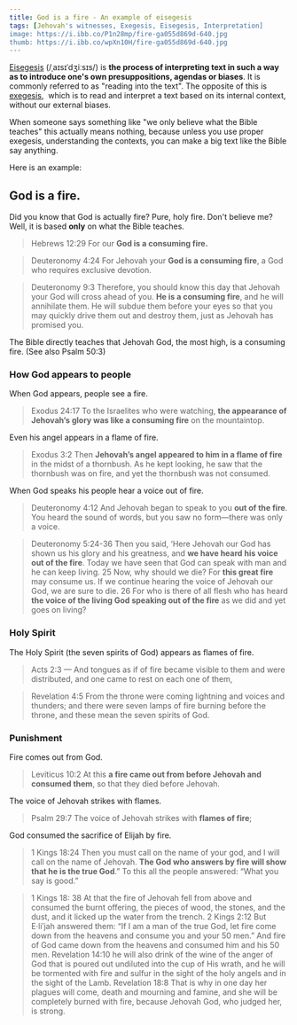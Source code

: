 ```yaml
---
title: God is a fire - An example of eisegesis
tags: [Jehovah's witnesses, Exegesis, Eisegesis, Interpretation]
image: https://i.ibb.co/P1n28mp/fire-ga055d869d-640.jpg
thumb: https://i.ibb.co/wpXn10H/fire-ga055d869d-640.jpg
---
```


[Eisegesis](https://en.m.wikipedia.org/wiki/Eisegesis) (/ˌaɪsɪˈdʒiːsɪs/) is **the process of interpreting text in such a way as to introduce one's own presuppositions, agendas or biases**. It is commonly referred to as "reading into the text". The opposite of this is [exegesis](https://en.m.wikipedia.org/wiki/Exegesis),  which is to read and interpret a text based on its internal context, without our external biases. 

When someone says something like "we only believe what the Bible teaches" this actually means nothing, because unless you use proper exegesis, understanding the contexts, you can make a big text like the Bible say anything. 

Here is an example:

God is a fire.
--------------

Did you know that God is actually fire? Pure, holy fire. Don't believe me? Well, it is based **only** on what the Bible teaches.

> Hebrews 12:29 For our **God is a consuming fire.** 

> Deuteronomy 4:24 For Jehovah your **God is a consuming fire**, a God who requires exclusive devotion.

> Deuteronomy 9:3 Therefore, you should know this day that Jehovah your God will cross ahead of you. **He is a consuming fire**, and he will annihilate them. He will subdue them before your eyes so that you may quickly drive them out and destroy them, just as Jehovah has promised you. 

The Bible directly teaches that Jehovah God, the most high, is a consuming fire. (See also Psalm 50:3) 

### How God appears to people 


When God appears, people see a fire.

> Exodus 24:17 To the Israelites who were watching, **the appearance of Jehovah’s glory was like a consuming fire** on the mountaintop. 

Even his angel appears in a flame of fire.

> Exodus 3:2 Then **Jehovah’s angel appeared to him in a flame of fire** in the midst of a thornbush. As he kept looking, he saw that the thornbush was on fire, and yet the thornbush was not consumed. 

When God speaks his people hear a voice out of fire.

> Deuteronomy 4:12 And Jehovah began to speak to you **out of the fire**. You heard the sound of words, but you saw no form—there was only a voice. 

> Deuteronomy 5:24-36 Then you said, ‘Here Jehovah our God has shown us his glory and his greatness, and **we have heard his voice out of the fire**. Today we have seen that God can speak with man and he can keep living. 25 Now, why should we die? For **this great fire** may consume us. If we continue hearing the voice of Jehovah our God, we are sure to die. 26 For who is there of all flesh who has heard **the voice of the living God speaking out of the fire** as we did and yet goes on living?   

### Holy Spirit 

The Holy Spirit (the seven spirits of God) appears as flames of fire.

> Acts 2:3 — And tongues as if of fire became visible to them and were distributed, and one came to rest on each one of them,

> Revelation 4:5 From the throne were coming lightning and voices and thunders; and there were seven lamps of fire burning before the throne, and these mean the seven spirits of God. 

### Punishment 
 
Fire comes out from God.

> Leviticus 10:2 At this **a fire came out from before Jehovah and consumed them**, so that they died before Jehovah. 

The voice of Jehovah strikes with flames.

> Psalm 29:7 The voice of Jehovah strikes with **flames of fire**; 

God consumed the sacrifice of Elijah by fire.

> 1 Kings 18:24 Then you must call on the name of your god, and I will call on the name of Jehovah. **The God who answers by fire will show that he is the true God**.” To this all the people answered: “What you say is good.” 


> 1 Kings 18: 38 At that the fire of Jehovah fell from above and consumed the burnt offering, the pieces of wood, the stones, and the dust, and it licked up the water from the trench. 
> 2 Kings 2:12 But E·liʹjah answered them: “If I am a man of the true God, let fire come down from the heavens and consume you and your 50 men.” And fire of God came down from the heavens and consumed him and his 50 men. 
> Revelation 14:10 he will also drink of the wine of the anger of God that is poured out undiluted into the cup of His wrath, and he will be tormented with fire and sulfur in the sight of the holy angels and in the sight of the Lamb. 
> Revelation 18:8 That is why in one day her plagues will come, death and mourning and famine, and she will be completely burned with fire, because Jehovah God, who judged her, is strong.
